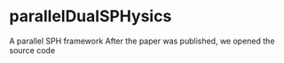 # parallelDualSPHysics
A parallel SPH framework
After the paper was published, we opened the source code
